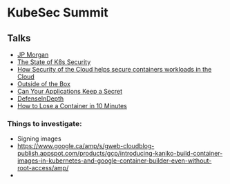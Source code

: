 # KubeSec Summit

## Talks

* [JP Morgan](JPMorgan.md)
* [The State of K8s Security](stateOfK8sSecurity.md)
* [How Security of the Cloud helps secure containers workloads in the Cloud](AWSSecurityOfCloud.md)
* [Outside of the Box](OutsideTheBox.md)
* [Can Your Applications Keep a Secret](CanYourApplicationsKeepASecret.md)
* [DefenseInDepth](DefenseInDepth.md)
* [How to Lose a Container in 10 Minutes](HowToLoseAContainerIn10Minutes.md)


### Things to investigate:
* Signing images
* https://www.google.ca/amp/s/gweb-cloudblog-publish.appspot.com/products/gcp/introducing-kaniko-build-container-images-in-kubernetes-and-google-container-builder-even-without-root-access/amp/
* 